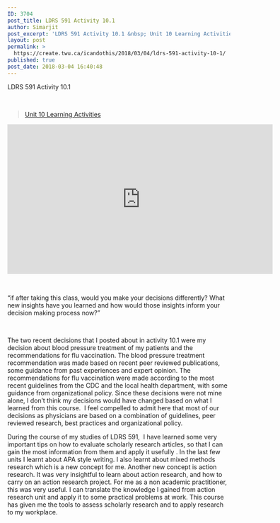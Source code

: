 ```yaml
---
ID: 3704
post_title: LDRS 591 Activity 10.1
author: Simarjit
post_excerpt: 'LDRS 591 Activity 10.1 &nbsp; Unit 10 Learning Activities &nbsp; &ldquo;if after taking this class, would you make your decisions differently? What new insights have you learned and how would those insights inform your decision making process now?&rdquo; &nbsp; The two recent decisions that I posted about in activity 10.1 were my decision about blood [&hellip;]'
layout: post
permalink: >
  https://create.twu.ca/icandothis/2018/03/04/ldrs-591-activity-10-1/
published: true
post_date: 2018-03-04 16:40:48
---
```

LDRS 591 Activity 10.1

&nbsp;

<blockquote class="wp-embedded-content" data-secret="rvNYhKQKwP"><a href="https://create.twu.ca/ldrs591/unit-10-learning-activities/">Unit 10 Learning Activities</a></p></blockquote>



<iframe class="wp-embedded-content" sandbox="allow-scripts" security="restricted" src="https://create.twu.ca/ldrs591/unit-10-learning-activities/embed/#?secret=rvNYhKQKwP" data-secret="rvNYhKQKwP" width="600" height="338" title="&#8220;Unit 10 Learning Activities&#8221; &#8212; Leadership 591: Scholarly Inquiry" frameborder="0" marginwidth="0" marginheight="0" scrolling="no"></iframe>

&nbsp;

&#8220;if after taking this class, would you make your decisions differently? What new insights have you learned and how would those insights inform your decision making process now?&#8221;

&nbsp;

The two recent decisions that I posted about in activity 10.1 were my decision about blood pressure treatment of my patients and the recommendations for flu vaccination. The blood pressure treatment recommendation was made based on recent peer reviewed publications, some guidance from past experiences and expert opinion. The recommendations for flu vaccination were made according to the most recent guidelines from the CDC and the local health department, with some guidance from organizational policy. Since these decisions were not mine alone, I don&#8217;t think my decisions would have changed based on what I learned from this course.  I feel compelled to admit here that most of our decisions as physicians are based on a combination of guidelines, peer reviewed research, best practices and organizational policy.

During the course of my studies of LDRS 591,  I have learned some very important tips on how to evaluate scholarly research articles, so that I can gain the most information from them and apply it usefully . In the last few units I learnt about APA style writing. I also learnt about mixed methods research which is a new concept for me. Another new concept is action research. It was very insightful to learn about action research, and how to carry on an action research project. For me as a non academic practitioner, this was very useful. I can translate the knowledge I gained from action research unit and apply it to some practical problems at work. This course has given me the tools to assess scholarly research and to apply research to my workplace.

&nbsp;

&nbsp;
